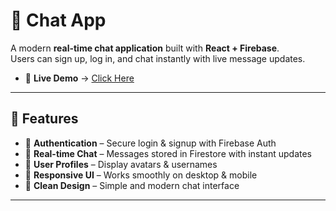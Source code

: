 # 💬 Chat App

A modern **real-time chat application** built with **React + Firebase**.  
Users can sign up, log in, and chat instantly with live message updates.  

- 🚀 **Live Demo** → [Click Here](https://react-xyzo.vercel.app/)  


---

## 🚀 Features
- 🔐 **Authentication** – Secure login & signup with Firebase Auth  
- 💬 **Real-time Chat** – Messages stored in Firestore with instant updates  
- 👤 **User Profiles** – Display avatars & usernames  
- 📱 **Responsive UI** – Works smoothly on desktop & mobile  
- 🎨 **Clean Design** – Simple and modern chat interface  

---

